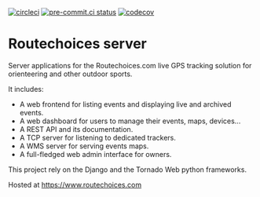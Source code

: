[![circleci](https://circleci.com/gh/routechoices/routechoices-server.svg?style=shield)](https://circleci.com/gh/routechoices/routechoices-server) [![pre-commit.ci status](https://results.pre-commit.ci/badge/github/routechoices/routechoices-server/master.svg)](https://results.pre-commit.ci/latest/github/routechoices/routechoices-server/master) [![codecov](https://codecov.io/gh/routechoices/routechoices-server/branch/master/graph/badge.svg?token=OZLCAY280V)](https://codecov.io/gh/routechoices/routechoices-server)


Routechoices server
===================

Server applications for the Routechoices.com live GPS tracking solution for orienteering and other outdoor sports.

It includes:

  - A web frontend for listing events and displaying live and archived events.
  - A web dashboard for users to manage their events, maps, devices...
  - A REST API and its documentation.
  - A TCP server for listening to dedicated trackers.
  - A WMS server for serving events maps.
  - A full-fledged web admin interface for owners.

This project rely on the Django and the Tornado Web python frameworks.

Hosted at https://www.routechoices.com
